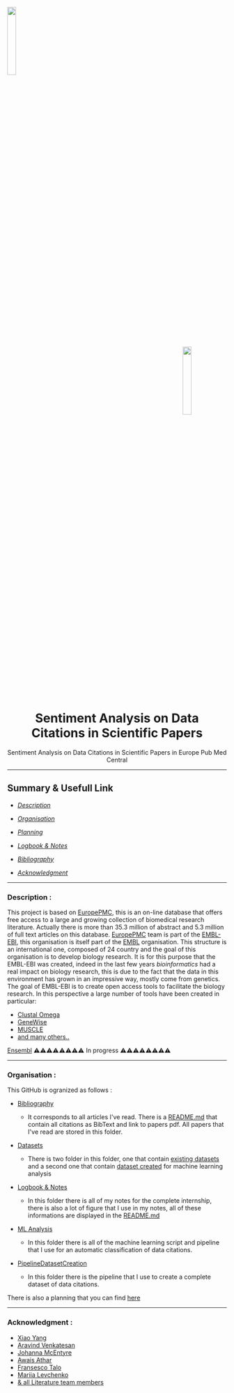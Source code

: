 <a name="top"></a>
<div class="row">
  <div class="column">
    <img align="left" width="20%" height="20%" src="https://github.com/0AlphaZero0/Sentiment-Analysis-EuropePMC/blob/master/Logbook%20%26%20Notes/EMBL-EBI-logo.png">
  </div>
  <div class="column">
    <img align="right" width="20%" height="20%" src="https://github.com/0AlphaZero0/Sentiment-Analysis-EuropePMC/blob/master/Logbook%20%26%20Notes/europepmc.png">
  </div>
</div>
&nbsp;  &nbsp;  &nbsp;  
<h1 align="center">Sentiment Analysis on Data Citations in Scientific Papers</h1>
<p align="center">Sentiment Analysis on Data Citations in Scientific Papers in Europe Pub Med Central</p>

______________________________________________________________________

## Summary & Usefull Link

- *[Description](#Descrition)*

- *[Organisation](#Organisation)*

- *[Planning](https://github.com/0AlphaZero0/Sentiment-Analysis-EuropePMC/projects/1)*

- *[Logbook & Notes](https://github.com/0AlphaZero0/Sentiment-Analysis-EuropePMC/blob/master/Logbook%20%26%20Notes/README.md)*

- *[Bibliography](https://github.com/0AlphaZero0/Sentiment-Analysis-EuropePMC/blob/master/Bibliography/README.md)*

- *[Acknowledgment](#Acknowledgment)*

______________________________________________________________________

<a name="Description"></a>
### Description :

This project is based on [EuropePMC](http://europepmc.org/), this is an on-line database that offers free access to a large and growing collection of biomedical research literature. Actually there is more than 35.3 million of abstract and 5.3 million of full text articles on this database. [EuropePMC](http://europepmc.org/) team is part of the [EMBL-EBI](https://www.ebi.ac.uk/), this organisation is itself part of the [EMBL](https://www.embl.org/) organisation. This structure is an international one, composed of 24 country and the goal of this organisation is to develop biology research. It is for this purpose that the EMBL-EBI was created, indeed in the last few years *bioinformatics* had a real impact on biology research, this is due to the fact that the data in this environment has grown in an impressive way, mostly come from genetics. The goal of EMBL-EBI is to create open access tools to facilitate the biology research. 
In this perspective a large number of tools have been created in particular:
- [Clustal Omega](http://www.ebi.ac.uk/Tools/msa/clustalo/)
- [GeneWise](http://www.ebi.ac.uk/Tools/psa/genewise)
- [MUSCLE](http://www.ebi.ac.uk/Tools/msa/muscle/)
- [and many others..](https://www.ebi.ac.uk/services/all)


[Ensembl](http://www.ensembl.org/)
:warning::warning::warning::warning::warning::warning::warning::warning: In progress :warning::warning::warning::warning::warning::warning::warning::warning:
______________________________________________________________________

<a name="Organisation"></a>
### Organisation :

This GitHub is ogranized as follows : 

- [Bibliography](https://github.com/0AlphaZero0/Sentiment-Analysis-Data-Citation-EuropePMC/tree/master/Bibliography) 
  * It corresponds to all articles I've read. There is a [README.md](https://github.com/0AlphaZero0/Sentiment-Analysis-Data-Citation-EuropePMC/blob/master/Bibliography/README.md) that contain all citations as BibText and link to papers pdf. All papers that I've read are stored in this folder.
  
- [Datasets](https://github.com/0AlphaZero0/Sentiment-Analysis-Data-Citation-EuropePMC/tree/master/Datasets)
  * There is two folder in this folder, one that contain [existing datasets](https://github.com/0AlphaZero0/Sentiment-Analysis-Data-Citation-EuropePMC/tree/master/Datasets/Existing-Dataset) and a second one that contain [dataset created](https://github.com/0AlphaZero0/Sentiment-Analysis-Data-Citation-EuropePMC/tree/master/Datasets/Dataset-created) for machine learning analysis 

- [Logbook & Notes](https://github.com/0AlphaZero0/Sentiment-Analysis-Data-Citation-EuropePMC/tree/master/Logbook%20%26%20Notes)
  * In this folder there is all of my notes for the complete internship, there is also a lot of figure that I use in my notes, all of these informations are displayed in the [README.md](https://github.com/0AlphaZero0/Sentiment-Analysis-Data-Citation-EuropePMC/blob/master/Logbook%20%26%20Notes/README.md)

- [ML Analysis](https://github.com/0AlphaZero0/Sentiment-Analysis-Data-Citation-EuropePMC/tree/master/MLAnalysis)
  * In this folder there is all of the machine learning script and pipeline that I use for an automatic classification of data citations.
  
- [PipelineDatasetCreation](https://github.com/0AlphaZero0/Sentiment-Analysis-Data-Citation-EuropePMC/tree/master/PipelineDatasetCreation)
  * In this folder there is the pipeline that I use to create a complete dataset of data citations.

There is also a planning that you can find [here](https://github.com/0AlphaZero0/Sentiment-Analysis-Data-Citation-EuropePMC/projects/1)
______________________________________________________________________

<a name="Acknowledgment"></a>
### Acknowledgment :

- [Xiao Yang](https://www.ebi.ac.uk/about/people/xiao-yang)
- [Aravind Venkatesan](https://www.ebi.ac.uk/about/people/aravind-venkatesan)
- [Johanna McEntyre](https://www.ebi.ac.uk/about/people/johanna-mcentyre)
- [Awais Athar](https://www.ebi.ac.uk/about/people/awais-athar)
- [Fransesco Talo](https://www.ebi.ac.uk/about/people/francesco-talo)
- [Mariia Levchenko](https://www.ebi.ac.uk/about/people/mariia-levchenko)
- [& all Literature team members](https://www.ebi.ac.uk/about/people/johanna-mcentyre)
